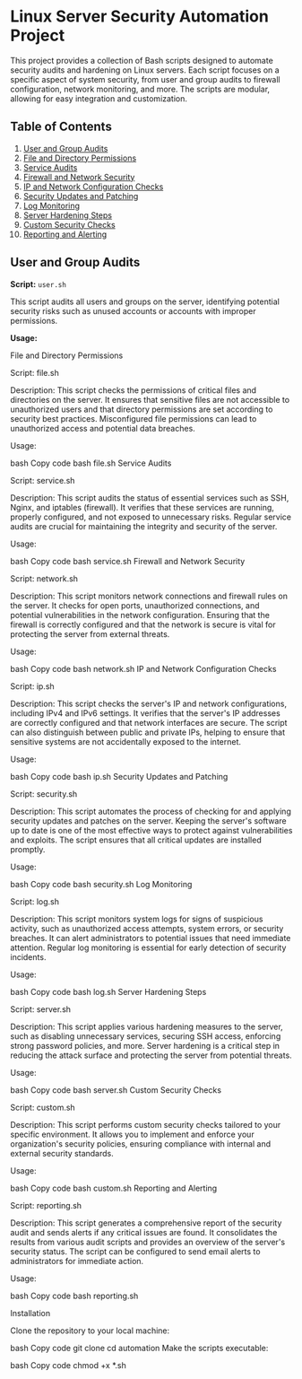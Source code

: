# Linux Server Security Automation Project

This project provides a collection of Bash scripts designed to automate security audits and hardening on Linux servers. Each script focuses on a specific aspect of system security, from user and group audits to firewall configuration, network monitoring, and more. The scripts are modular, allowing for easy integration and customization.

## Table of Contents

1. [User and Group Audits](#user-and-group-audits)
2. [File and Directory Permissions](#file-and-directory-permissions)
3. [Service Audits](#service-audits)
4. [Firewall and Network Security](#firewall-and-network-security)
5. [IP and Network Configuration Checks](#ip-and-network-configuration-checks)
6. [Security Updates and Patching](#security-updates-and-patching)
7. [Log Monitoring](#log-monitoring)
8. [Server Hardening Steps](#server-hardening-steps)
9. [Custom Security Checks](#custom-security-checks)
10. [Reporting and Alerting](#reporting-and-alerting)


## User and Group Audits

**Script:** `user.sh`

This script audits all users and groups on the server, identifying potential security risks such as unused accounts or accounts with improper permissions.

**Usage:**

File and Directory Permissions

Script: file.sh

Description:
This script checks the permissions of critical files and directories on the server. It ensures that sensitive files are not accessible to unauthorized users and that directory permissions are set according to security best practices. Misconfigured file permissions can lead to unauthorized access and potential data breaches.

Usage:

bash
Copy code
bash file.sh
Service Audits

Script: service.sh

Description:
This script audits the status of essential services such as SSH, Nginx, and iptables (firewall). It verifies that these services are running, properly configured, and not exposed to unnecessary risks. Regular service audits are crucial for maintaining the integrity and security of the server.

Usage:

bash
Copy code
bash service.sh
Firewall and Network Security

Script: network.sh

Description:
This script monitors network connections and firewall rules on the server. It checks for open ports, unauthorized connections, and potential vulnerabilities in the network configuration. Ensuring that the firewall is correctly configured and that the network is secure is vital for protecting the server from external threats.

Usage:

bash
Copy code
bash network.sh
IP and Network Configuration Checks

Script: ip.sh

Description:
This script checks the server's IP and network configurations, including IPv4 and IPv6 settings. It verifies that the server's IP addresses are correctly configured and that network interfaces are secure. The script can also distinguish between public and private IPs, helping to ensure that sensitive systems are not accidentally exposed to the internet.

Usage:

bash
Copy code
bash ip.sh
Security Updates and Patching

Script: security.sh

Description:
This script automates the process of checking for and applying security updates and patches on the server. Keeping the server's software up to date is one of the most effective ways to protect against vulnerabilities and exploits. The script ensures that all critical updates are installed promptly.

Usage:

bash
Copy code
bash security.sh
Log Monitoring

Script: log.sh

Description:
This script monitors system logs for signs of suspicious activity, such as unauthorized access attempts, system errors, or security breaches. It can alert administrators to potential issues that need immediate attention. Regular log monitoring is essential for early detection of security incidents.

Usage:

bash
Copy code
bash log.sh
Server Hardening Steps

Script: server.sh

Description:
This script applies various hardening measures to the server, such as disabling unnecessary services, securing SSH access, enforcing strong password policies, and more. Server hardening is a critical step in reducing the attack surface and protecting the server from potential threats.

Usage:

bash
Copy code
bash server.sh
Custom Security Checks

Script: custom.sh

Description:
This script performs custom security checks tailored to your specific environment. It allows you to implement and enforce your organization's security policies, ensuring compliance with internal and external security standards.

Usage:

bash
Copy code
bash custom.sh
Reporting and Alerting

Script: reporting.sh

Description:
This script generates a comprehensive report of the security audit and sends alerts if any critical issues are found. It consolidates the results from various audit scripts and provides an overview of the server's security status. The script can be configured to send email alerts to administrators for immediate action.

Usage:

bash
Copy code
bash reporting.sh



Installation

Clone the repository to your local machine:

bash
Copy code
git clone 
cd automation
Make the scripts executable:

bash
Copy code
chmod +x *.sh



